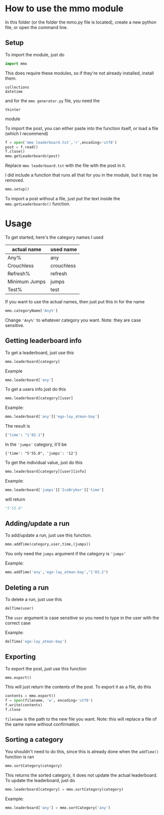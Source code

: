 # How to use the mmo module

In this folder (or the folder the mmo.py file is located), create a new python file, or open the command line.

## Setup
To import the module, just do

```python
import mmo
```

This does require these modules, so if they're not already installed, install them.
```
collections
datetime
```

and for the `mmo generator.py` file, you need the
```
tkinter
```
module

To import the post, you can either paste into the function itself, or load a file (which I recommend)

```python
f = open('mmo leaderboard.txt','r',encoding='utf8')
post = f.read()
f.close()
mmo.getLeaderboards(post)
```

Replace `mmo leaderboard.txt` with the file with the post in it.

I did include a function that runs all that for you in the module, but it may be removed.

```python
mmo.setup()
```

To import a post without a file, just put the text inside the `mmo.getLeaderboards()` function.

# Usage

To get started, here's the category names I used

| actual name | used name  |
|-------------|------------|
|Any%         |any         |
|Crouchless   |crouchless  |
|Refresh%     |refresh     |
|Minimum Jumps|jumps       |
|Test%        |test        |

If you want to use the actual names, then just put this in for the name
```python
mmo.categoryName['Any%']
```
Change `'Any%'` to whatever category you want. Note: they are case sensitive.

## Getting leaderboard info

To get a leaderboard, just use this

```python
mmo.leaderboard[category]
```

Example

```python
mmo.leaderboard['any']
```

To get a users info just do this

```python
mmo.leaderboard[category][user]
```

Example:

```python
mmo.leaderboard['any']['ego-lay_atman-bay']
```

The result is

```python
{'time': "1'02.1"}
```
In the `'jumps'` category, it'll be
```
{'time': "5'55.0", 'jumps': '12'}
```

To get the individual value, just do this

```python
mmo.leaderboard[category][user][info]
```

Example:

```python
mmo.leaderboard['jumps']['IceBryker']['time']
```
will return
```python
"5'55.0"
```

## Adding/update a run

To add/update a run, just use this function.

```python
mmo.addTime(category,user,time,(jumps))
```

You only need the `jumps` argument if the category is `'jumps'`

Example:
```python
mmo.addTime('any','ego-lay_atman-bay',"1'03.2")
```

## Deleting a run

To delete a run, just use this

```python
delTime(user)
```

The `user` argument is case sensitive so you need to type in the user with the correct case

Example:
```python
delTime('ego-lay_atman-bay')
```

## Exporting

To export the post, just use this function

```python
mmo.export()
```

This will just return the contents of the post. To export it as a file, do this

```python
contents = mmo.export()
f = open(filename, 'w', encoding='utf8')
f.write(contents)
f.close
```

`filename` is the path to the new file you want. Note: this will replace a file of the same name without confirmation.

## Sorting a category

You shouldn't need to do this, since this is already done when the `addTime()` function is ran

```python
mmo.sortCategory(category)
```

This returns the sorted category, it does not update the actual leaderboard. To update the leaderboard, just do

```python
mmo.leaderboard[category] = mmo.sortCategory(category)
```
Example:
```python
mmo.leaderboard['any'] = mmo.sortCategory('any')
```
